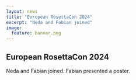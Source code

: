 ```yaml
---
layout: news
title: "European RosettaCon 2024"
excerpt: "Neda and Fabian joined" 
image:
  feature: banner.png
---
```


## European RosettaCon 2024

Neda and Fabian joined. Fabian presented a poster.

